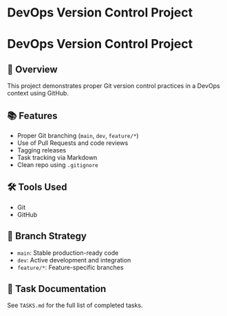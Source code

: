 ﻿# DevOps Version Control Project



# DevOps Version Control Project

## 🚀 Overview
This project demonstrates proper Git version control practices in a DevOps context using GitHub.

## 📚 Features
- Proper Git branching (`main`, `dev`, `feature/*`)
- Use of Pull Requests and code reviews
- Tagging releases
- Task tracking via Markdown
- Clean repo using `.gitignore`

## 🛠 Tools Used
- Git
- GitHub

## 🔧 Branch Strategy
- `main`: Stable production-ready code
- `dev`: Active development and integration
- `feature/*`: Feature-specific branches

## 📄 Task Documentation
See `TASKS.md` for the full list of completed tasks.
